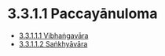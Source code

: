 

# 3.3.1.1 Paccayānuloma

* [3.3.1.1.1 Vibhaṅgavāra](3.3.1.1/3.3.1.1.1.md)
* [3.3.1.1.2 Saṅkhyāvāra](3.3.1.1/3.3.1.1.2.md)



